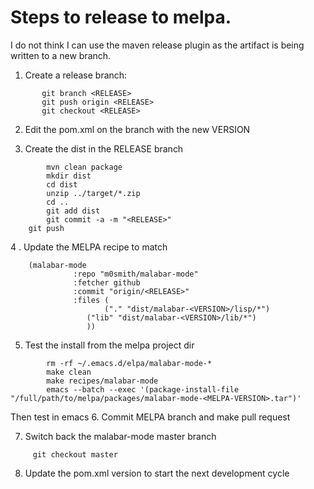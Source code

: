 
# Steps to release to melpa.  

I do not think I can use the maven release plugin as the artifact is
being written to a new branch.

1.  Create a release branch:
```
       git branch <RELEASE>
       git push origin <RELEASE>
       git checkout <RELEASE>
```

2.  Edit the pom.xml on the branch with the new VERSION

3.  Create the dist in the RELEASE branch
```
        mvn clean package
        mkdir dist
        cd dist
        unzip ../target/*.zip
        cd ..
        git add dist
        git commit -a -m "<RELEASE>"
	git push
```
4 . Update the MELPA recipe to match
```
  	(malabar-mode 
		      :repo "m0smith/malabar-mode" 
		      :fetcher github 
		      :commit "origin/<RELEASE>"
		      :files (
		      	     ("." "dist/malabar-<VERSION>/lisp/*")
			     ("lib" "dist/malabar-<VERSION>/lib/*")
			     ))
```
5. Test the install from the melpa project dir

```
        rm -rf ~/.emacs.d/elpa/malabar-mode-*
        make clean
        make recipes/malabar-mode
        emacs --batch --exec '(package-install-file "/full/path/to/melpa/packages/malabar-mode-<MELPA-VERSION>.tar")'
```

Then test in emacs
6. Commit MELPA branch and make pull request

7.  Switch back the malabar-mode master branch
```
  	 git checkout master
```
8.  Update the pom.xml version to start the next development cycle


